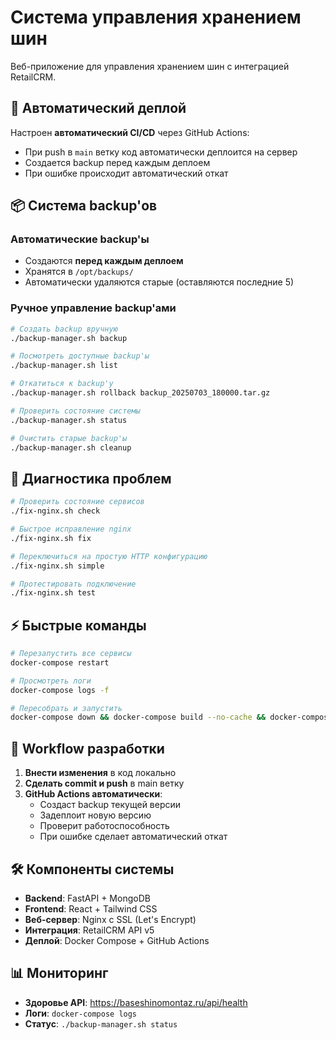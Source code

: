 # Система управления хранением шин

Веб-приложение для управления хранением шин с интеграцией RetailCRM.

## 🚀 Автоматический деплой

Настроен **автоматический CI/CD** через GitHub Actions:
- При push в `main` ветку код автоматически деплоится на сервер
- Создается backup перед каждым деплоем
- При ошибке происходит автоматический откат

## 📦 Система backup'ов

### Автоматические backup'ы
- Создаются **перед каждым деплоем**
- Хранятся в `/opt/backups/`
- Автоматически удаляются старые (оставляются последние 5)

### Ручное управление backup'ами
```bash
# Создать backup вручную
./backup-manager.sh backup

# Посмотреть доступные backup'ы
./backup-manager.sh list

# Откатиться к backup'у
./backup-manager.sh rollback backup_20250703_180000.tar.gz

# Проверить состояние системы
./backup-manager.sh status

# Очистить старые backup'ы
./backup-manager.sh cleanup
```

## 🔧 Диагностика проблем

```bash
# Проверить состояние сервисов
./fix-nginx.sh check

# Быстрое исправление nginx
./fix-nginx.sh fix

# Переключиться на простую HTTP конфигурацию
./fix-nginx.sh simple

# Протестировать подключение
./fix-nginx.sh test
```

## ⚡ Быстрые команды

```bash
# Перезапустить все сервисы
docker-compose restart

# Просмотреть логи
docker-compose logs -f

# Пересобрать и запустить
docker-compose down && docker-compose build --no-cache && docker-compose up -d
```

## 🔄 Workflow разработки

1. **Внести изменения** в код локально
2. **Сделать commit и push** в main ветку
3. **GitHub Actions автоматически**:
   - Создаст backup текущей версии
   - Задеплоит новую версию
   - Проверит работоспособность
   - При ошибке сделает автоматический откат

## 🛠️ Компоненты системы

- **Backend**: FastAPI + MongoDB
- **Frontend**: React + Tailwind CSS  
- **Веб-сервер**: Nginx с SSL (Let's Encrypt)
- **Интеграция**: RetailCRM API v5
- **Деплой**: Docker Compose + GitHub Actions

## 📊 Мониторинг

- **Здоровье API**: https://baseshinomontaz.ru/api/health
- **Логи**: `docker-compose logs`
- **Статус**: `./backup-manager.sh status`